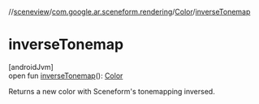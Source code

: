 //[sceneview](../../../index.md)/[com.google.ar.sceneform.rendering](../index.md)/[Color](index.md)/[inverseTonemap](inverse-tonemap.md)

# inverseTonemap

[androidJvm]\
open fun [inverseTonemap](inverse-tonemap.md)(): [Color](index.md)

Returns a new color with Sceneform's tonemapping inversed.

